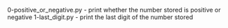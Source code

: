 0-positive_or_negative.py -  print whether the number stored is positive or negative
1-last_digit.py -  print the last digit of the number stored 
